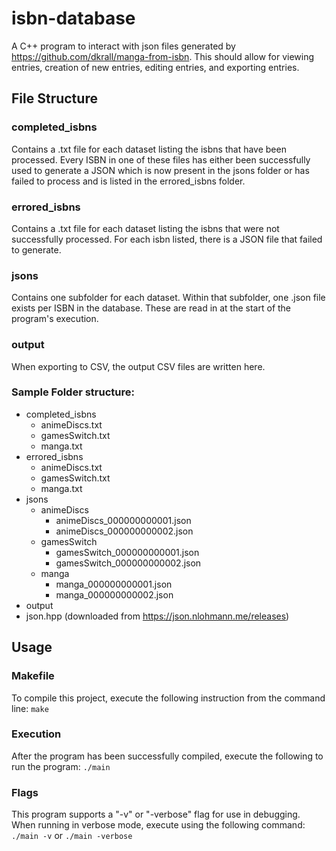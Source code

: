 # isbn-database
A C++ program to interact with json files generated by https://github.com/dkrall/manga-from-isbn. This should allow for viewing entries, creation of new entries, editing entries, and exporting entries.

## File Structure

### completed_isbns
Contains a .txt file for each dataset listing the isbns that have been processed. Every ISBN in one of these files has either been successfully used to generate a JSON which is now present in the jsons folder or has failed to process and is listed in the errored_isbns folder.

### errored_isbns
Contains a .txt file for each dataset listing the isbns that were not successfully processed. For each isbn listed, there is a JSON file that failed to generate.

### jsons
Contains one subfolder for each dataset. Within that subfolder, one .json file exists per ISBN in the database. These are read in at the start of the program's execution.

### output
When exporting to CSV, the output CSV files are written here.

### Sample Folder structure:
- completed_isbns
  - animeDiscs.txt
  - gamesSwitch.txt
  - manga.txt
- errored_isbns
  - animeDiscs.txt
  - gamesSwitch.txt
  - manga.txt
- jsons
  - animeDiscs
    - animeDiscs_000000000001.json
    - animeDiscs_000000000002.json
  - gamesSwitch
    - gamesSwitch_000000000001.json
    - gamesSwitch_000000000002.json
  - manga
    - manga_000000000001.json
    - manga_000000000002.json
- output
- json.hpp (downloaded from https://json.nlohmann.me/releases)

## Usage

### Makefile
To compile this project, execute the following instruction from the command line:
`make`

### Execution
After the program has been successfully compiled, execute the following to run the program:
`./main`

### Flags
This program supports a "-v" or "-verbose" flag for use in debugging. When running in verbose mode, execute using the following command:
`./main -v`
or
`./main -verbose`
